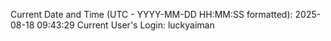Current Date and Time (UTC - YYYY-MM-DD HH:MM:SS formatted): 2025-08-18 09:43:29
Current User's Login: luckyaiman
